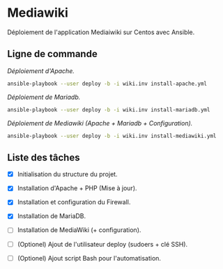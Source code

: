 # Mediawiki

Déploiement de l'application Mediaiwiki sur Centos avec Ansible.

## Ligne de commande
*Déploiement d'Apache.*
```bash
ansible-playbook --user deploy -b -i wiki.inv install-apache.yml
```

_Déploiement de Mariadb._
```bash
ansible-playbook --user deploy -b -i wiki.inv install-mariadb.yml
```

*Déploiement de Mediawiki (Apache + Mariadb + Configuration).*
```bash
ansible-playbook --user deploy -b -i wiki.inv install-mediawiki.yml
```
## Liste des tâches
- [x] Initialisation du structure du projet.
- [x] Installation d'Apache + PHP (Mise à jour).
- [x] Installation et configuration du Firewall.
- [x] Installation de MariaDB.
- [ ] Installation de MediaWiki (+ configuration).
- [ ] \(Optionel) Ajout de l'utilisateur deploy (sudoers + clé SSH).
- [ ] \(Optionel) Ajout script Bash pour l'automatisation.

